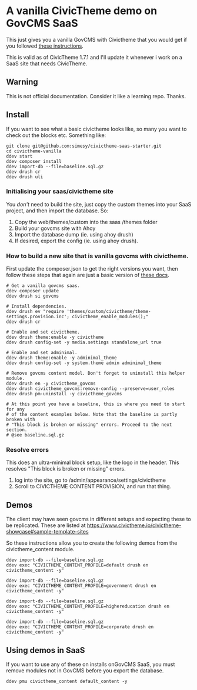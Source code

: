 # A vanilla CivicTheme demo on GovCMS SaaS

This just gives you a vanilla GovCMS with Civictheme that you would get if you followed
[these instructions](https://docs.civictheme.io/development/drupal-theme/using-in-govcms-saas).

This is valid as of CivicTheme 1.7.1 and I'll update it whenever i work
on a SaaS site that needs CivicTheme.

## Warning

This is not official documentation. Consider it like a learning repo. Thanks.

## Install

If you want to see what a basic civictheme looks like, so many you 
want to check out the blocks etc. Something like:

```
git clone git@github.com:simesy/civictheme-saas-starter.git
cd civictheme-vanilla
ddev start
ddev composer install
ddev import-db --file=baseline.sql.gz
ddev drush cr
ddev drush uli
```

### Initialising your saas/civictheme site

You *don't* need to build the site, just copy the custom themes into your
SaaS project, and then import the database. So:

1. Copy the web/themes/custom into the saas /themes folder
2. Build your govcms site with Ahoy
3. Import the database dump (ie. using ahoy drush)
4. If desired, export the config (ie. using ahoy drush).

### How to build a new site that is vanilla govcms with civictheme.

First update the composer.json to get the right versions you want, then
follow these steps that again are just a basic version of
[these docs](https://docs.civictheme.io/development/drupal-theme/using-in-govcms-saas).

```
# Get a vanilla govcms saas.
ddev composer update
ddev drush si govcms

# Install dependencies.
ddev drush ev "require 'themes/custom/civictheme/theme-settings.provision.inc'; civictheme_enable_modules();"
ddev drush cr

# Enable and set civictheme.
ddev drush theme:enable -y civictheme
ddev drush config-set -y media.settings standalone_url true

# Enable and set adminimal.
ddev drush theme:enable -y adminimal_theme
ddev drush config-set -y system.theme admin adminimal_theme

# Remove govcms content model. Don't forget to uninstall this helper module.
ddev drush en -y civictheme_govcms
ddev drush civictheme_govcms:remove-config --preserve=user_roles
ddev drush pm-uninstall -y civictheme_govcms

# At this point you have a baseline, this is where you need to start for any
# of the content examples below. Note that the baseline is partly broken with
# "This block is broken or missing" errors. Proceed to the next section.
# @see baseline.sql.gz
```

### Resolve errors

This does an ultra-minimal block setup, like the logo in the header.
This resolves "This block is broken or missing" errors.

1. log into the site, go to /admin/appearance/settings/civictheme
2. Scroll to CIVICTHEME CONTENT PROVISION, and run that thing. 


## Demos

The client may have seen govcms in different setups and expecting these to be replicated.
These are listed at https://www.civictheme.io/civictheme-showcase#sample-template-sites

So these instructions allow you to create the following demos from the civictheme_content
module.

```
ddev import-db --file=baseline.sql.gz
ddev exec "CIVICTHEME_CONTENT_PROFILE=default drush en civictheme_content -y"

ddev import-db --file=baseline.sql.gz
ddev exec "CIVICTHEME_CONTENT_PROFILE=government drush en civictheme_content -y"

ddev import-db --file=baseline.sql.gz
ddev exec "CIVICTHEME_CONTENT_PROFILE=highereducation drush en civictheme_content -y"

ddev import-db --file=baseline.sql.gz
ddev exec "CIVICTHEME_CONTENT_PROFILE=corporate drush en civictheme_content -y"
```

## Using demos in SaaS

If you want to use any of these on installs onGovCMS SaaS, you must remove
modules not in GovCMS before you export the database.

```
ddev pmu civictheme_content default_content -y
```
